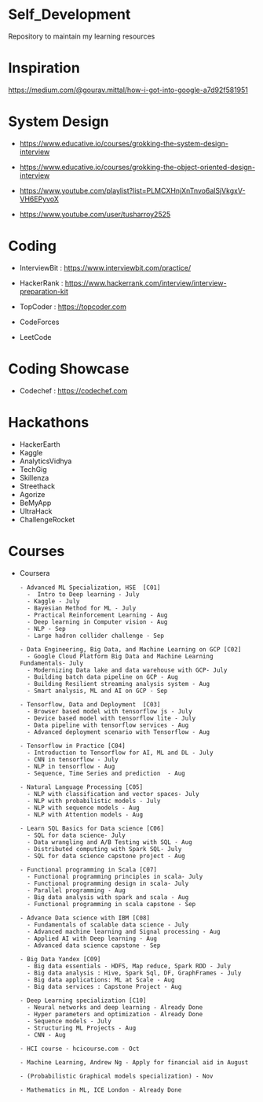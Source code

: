 # Self_Development
Repository to maintain my learning resources 

# Inspiration

https://medium.com/@gourav.mittal/how-i-got-into-google-a7d92f581951 

# System Design

- https://www.educative.io/courses/grokking-the-system-design-interview

- https://www.educative.io/courses/grokking-the-object-oriented-design-interview

- https://www.youtube.com/playlist?list=PLMCXHnjXnTnvo6alSjVkgxV-VH6EPyvoX

- https://www.youtube.com/user/tusharroy2525

# Coding

- InterviewBit :  https://www.interviewbit.com/practice/

- HackerRank : https://www.hackerrank.com/interview/interview-preparation-kit

- TopCoder : https://topcoder.com

- CodeForces 

- LeetCode

# Coding Showcase 

- Codechef : https://codechef.com

# Hackathons

- HackerEarth
- Kaggle
- AnalyticsVidhya
- TechGig
- Skillenza
- Streethack
- Agorize
- BeMyApp
- UltraHack
- ChallengeRocket

# Courses

- Coursera

      - Advanced ML Specialization, HSE  [C01]
        -  Intro to Deep learning - July
        - Kaggle - July
        - Bayesian Method for ML - July
        - Practical Reinforcement Learning - Aug
        - Deep learning in Computer vision - Aug
        - NLP - Sep
        - Large hadron collider challenge - Sep
        
      - Data Engineering, Big Data, and Machine Learning on GCP [C02]
        - Google Cloud Platform Big Data and Machine Learning Fundamentals- July
        - Modernizing Data lake and data warehouse with GCP- July
        - Building batch data pipeline on GCP - Aug
        - Building Resilient streaming analysis system - Aug
        - Smart analysis, ML and AI on GCP - Sep
      
      - Tensorflow, Data and Deployment  [C03]
        - Browser based model with tensorflow js - July
        - Device based model with tensorflow lite - July
        - Data pipeline with tensorflow services - Aug
        - Advanced deployment scenario with Tensorflow - Aug
      
      - Tensorflow in Practice [C04]
        - Introduction to Tensorflow for AI, ML and DL - July
        - CNN in tensorflow - July
        - NLP in tensorflow - Aug
        - Sequence, Time Series and prediction  - Aug
      
      - Natural Language Processing [C05]
        - NLP with classification and vector spaces- July
        - NLP with probabilistic models - July
        - NLP with sequence models - Aug
        - NLP with Attention models - Aug
      
      - Learn SQL Basics for Data science [C06]
        - SQL for data science- July
        - Data wrangling and A/B Testing with SQL - Aug
        - Distributed computing with Spark SQL- July
        - SQL for data science capstone project - Aug
      
      - Functional programming in Scala [C07]
        - Functional programming principles in scala- July
        - Functional programming design in scala- July
        - Parallel programming - Aug
        - Big data analysis with spark and scala - Aug
        - Functional programming in scala capstone - Sep
      
      - Advance Data science with IBM [C08]
        - Fundamentals of scalable data science - July
        - Advanced machine learning and Signal processing - Aug
        - Applied AI with Deep learning - Aug
        - Advanced data science capstone - Sep
      
      - Big Data Yandex [C09]
        - Big data essentials - HDFS, Map reduce, Spark RDD - July
        - Big data analysis : Hive, Spark Sql, DF, GraphFrames - July
        - Big data applications: ML at Scale - Aug
        - Big data services : Capstone Project - Aug
      
      - Deep Learning specialization [C10]
        - Neural networks and deep learning - Already Done
        - Hyper parameters and optimization - Already Done
        - Sequence models - July
        - Structuring ML Projects - Aug
        - CNN - Aug
      
      - HCI course - hcicourse.com - Oct
      
      - Machine Learning, Andrew Ng - Apply for financial aid in August
      
      - (Probabilistic Graphical models specialization) - Nov
      
      - Mathematics in ML, ICE London - Already Done
